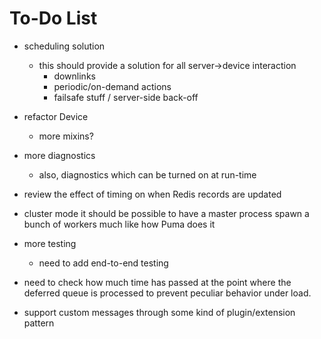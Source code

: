To-Do List
==========

- scheduling solution
    - this should provide a solution for all server->device interaction
        - downlinks
        - periodic/on-demand actions
        - failsafe stuff / server-side back-off
        
- refactor Device
    - more mixins?
    
- more diagnostics
    - also, diagnostics which can be turned on at run-time

- review the effect of timing on when Redis records are updated

- cluster mode
    it should be possible to have a master process spawn a bunch of workers
    much like how Puma does it
    
- more testing    
    - need to add end-to-end testing
      
- need to check how much time has passed at the point where the deferred
  queue is processed to prevent peculiar behavior under load.

- support custom messages through some kind of plugin/extension pattern
